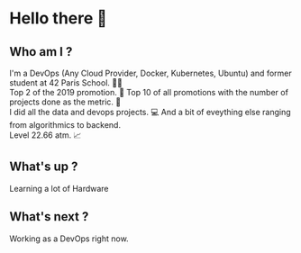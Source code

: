 # Hello there 👋
## Who am I ?
I'm a DevOps (Any Cloud Provider, Docker, Kubernetes, Ubuntu) and former student at 42 Paris School. 👨‍🎓<br>
Top 2 of the 2019 promotion. 🥈 Top 10 of all promotions with the number of projects done as the metric. 🚀<br>
I did all the data and devops projects. 💻 And a bit of eveything else ranging from algorithmics to backend.<br>
Level 22.66 atm. 📈<br>
## What's up ?
Learning a lot of Hardware<br>
## What's next ?
Working as a DevOps right now.
